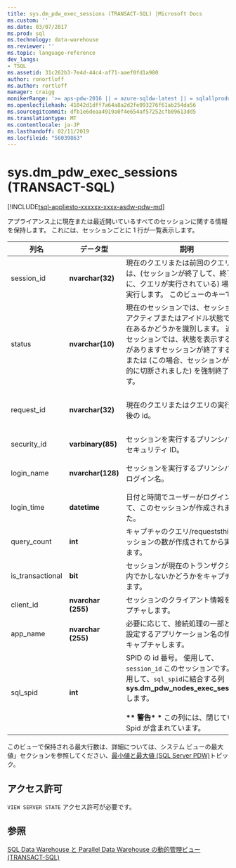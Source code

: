 ```yaml
---
title: sys.dm_pdw_exec_sessions (TRANSACT-SQL) |Microsoft Docs
ms.custom: ''
ms.date: 03/07/2017
ms.prod: sql
ms.technology: data-warehouse
ms.reviewer: ''
ms.topic: language-reference
dev_langs:
- TSQL
ms.assetid: 31c262b3-7e4d-44c4-af71-aaef0fd1a980
author: ronortloff
ms.author: rortloff
manager: craigg
monikerRange: '>= aps-pdw-2016 || = azure-sqldw-latest || = sqlallproducts-allversions'
ms.openlocfilehash: 41042d1dff7a64a8a2d2fe093276f61ab254da56
ms.sourcegitcommit: dfb1e6deaa4919a0f4e654af57252cfb09613dd5
ms.translationtype: MT
ms.contentlocale: ja-JP
ms.lasthandoff: 02/11/2019
ms.locfileid: "56039863"
---
```

# <a name="sysdmpdwexecsessions-transact-sql"></a>sys.dm_pdw_exec_sessions (TRANSACT-SQL)
[!INCLUDE[tsql-appliesto-xxxxxx-xxxx-asdw-pdw-md](../../includes/tsql-appliesto-xxxxxx-xxxx-asdw-pdw-md.md)]

  アプライアンス上に現在または最近開いているすべてのセッションに関する情報を保持します。 これには、セッションごとに 1 行が一覧表示します。  
  
|列名|データ型|説明|範囲|  
|-----------------|---------------|-----------------|-----------|  
|session_id|**nvarchar(32)**|現在のクエリまたは前回のクエリの id は、(セッションが終了して、終了時に、クエリが実行されている) 場合に実行します。 このビューのキーです。|システム内のすべてのセッション間で一意です。|  
|status|**nvarchar(10)**|現在のセッションでは、セッションがアクティブまたはアイドル状態では現在あるかどうかを識別します。 過去のセッションでは、状態を表示することがありますセッションが終了するか、または (この場合、セッションが強制的に切断されました) を強制終了します。|'ACTIVE'、'CLOSED'、'アイドル状態の'、' 終了 '|  
|request_id|**nvarchar(32)**|現在のクエリまたはクエリの実行の最後の id。|システム内のすべての要求間で一意です。 [なし] が実行されている場合は null です。|  
|security_id|**varbinary(85)**|セッションを実行するプリンシパルのセキュリティ ID。||  
|login_name|**nvarchar(128)**|セッションを実行するプリンシパルのログイン名。|ユーザーの名前付け規則に準拠している任意の文字列。|  
|login_time|**datetime**|日付と時間でユーザーがログインして、このセッションが作成されました。|有効な**datetime**現在時刻より前にします。|  
|query_count|**int**|キャプチャのクエリ/requeststhis セッションの数が作成されてから実行します。|以上の値を 0 にします。|  
|is_transactional|**bit**|セッションが現在のトランザクション内でかしないかどうかをキャプチャします。|自動コミットの場合は 0、1 をトランザクションです。|  
|client_id|**nvarchar (255)**|セッションのクライアント情報をキャプチャします。|任意の有効な文字列。|  
|app_name|**nvarchar (255)**|必要に応じて、接続処理の一部として設定するアプリケーション名の情報をキャプチャします。|任意の有効な文字列。|  
|sql_spid|**int**|SPID の id 番号。 使用して、 `session_id` このセッションです。 使用して、`sql_spid`に結合する列**sys.dm_pdw_nodes_exec_sessions**します。<br /><br /> **\*\* 警告\* \*** この列には、閉じている Spid が含まれています。||  
  
 このビューで保持される最大行数は、詳細については、システム ビューの最大値」セクションを参照してください、[最小値と最大値 (SQL Server PDW)](https://msdn.microsoft.com/5243f018-2713-45e3-9b61-39b2a57401b9)トピック。  
  
## <a name="permissions"></a>アクセス許可  
 `VIEW SERVER STATE` アクセス許可が必要です。  
  
## <a name="see-also"></a>参照  
 [SQL Data Warehouse と Parallel Data Warehouse の動的管理ビュー &#40;TRANSACT-SQL&#41;](../../relational-databases/system-dynamic-management-views/sql-and-parallel-data-warehouse-dynamic-management-views.md)  
  
  
